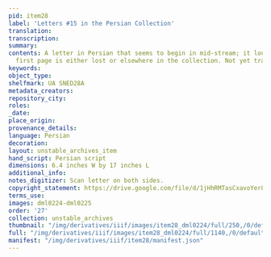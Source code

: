 ```yaml
---
pid: item28
label: 'Letters #15 in the Persian Collection'
translation:
transcription:
summary:
contents: A letter in Persian that seems to begin in mid-stream; it looks like the
  first page is either lost or elsewhere in the collection. Not yet translated.
keywords:
object_type:
shelfmark: UA SNED28A
metadata_creators:
repository_city:
roles:
_date:
place_origin:
provenance_details:
language: Persian
decoration:
layout: unstable_archives_item
hand_script: Persian script
dimensions: 6.4 inches W by 17 inches L
additional_info:
notes_digitizer: Scan letter on both sides.
copyright_statement: https://drive.google.com/file/d/1jHhRMTasCxavoYer89Wn8_Xn65nL0sW0/view?usp=sharing
terms_use:
images: dml0224-dml0225
order: '27'
collection: unstable_archives
thumbnail: "/img/derivatives/iiif/images/item28_dml0224/full/250,/0/default.jpg"
full: "/img/derivatives/iiif/images/item28_dml0224/full/1140,/0/default.jpg"
manifest: "/img/derivatives/iiif/item28/manifest.json"
---
```


